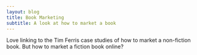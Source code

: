 ```yaml
---
layout: blog
title: Book Marketing
subtitle: A look at how to market a book
---
```


Love linking to the Tim Ferris case studies of how to market a non-fiction book. But how to market a fiction book online?

